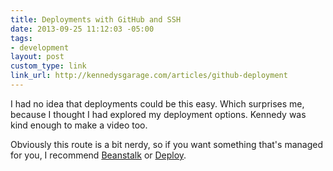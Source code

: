 ```yaml
---
title: Deployments with GitHub and SSH
date: 2013-09-25 11:12:03 -05:00
tags:
- development
layout: post
custom_type: link
link_url: http://kennedysgarage.com/articles/github-deployment
---
```


I had no idea that deployments could be this easy. Which surprises me, because I thought I had explored my deployment options. Kennedy was kind enough to make a video too.

Obviously this route is a bit nerdy, so if you want something that's managed for you, I recommend [Beanstalk](http://beanstalkapp.com/) or [Deploy](http://deployhq.com/).
